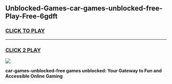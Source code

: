 
## Unblocked-Games-car-games-unblocked-free-Play-Free-6gdft
<h3>
<a href="https://premium76.site?title=car-games-unblocked-free&ref=22A">CLICK TO PLAY</a></h3>
<hr>

<h3>
<a href="https://premium76.site?title=car-games-unblocked-free&ref=22A">CLICK 2 PLAY</a>
  
</h3>

<a href="https://premium76.site?title=car-games-unblocked-free&ref=22A"><img src="https://clearcache.store/games.png"></a>


**car-games-unblocked-free games unblocked: Your Gateway to Fun and Accessible Online Gaming**
